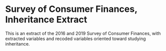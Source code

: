 # Survey of Consumer Finances, Inheritance Extract

This is an extract of the 2016 and 2019 Survey of Consumer Finances, with extracted variables
and recoded variables oriented toward studying inheritance. 

